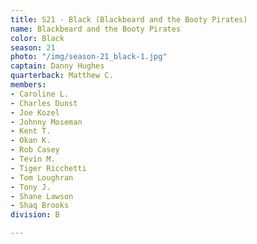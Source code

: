```yaml
---
title: S21 - Black (Blackbeard and the Booty Pirates)
name: Blackbeard and the Booty Pirates
color: Black
season: 21
photo: "/img/season-21_black-1.jpg"
captain: Danny Hughes
quarterback: Matthew C.
members:
- Caroline L.
- Charles Dunst
- Joe Kozel
- Johnny Moseman
- Kent T.
- Okan K.
- Rob Casey
- Tevin M.
- Tiger Ricchetti
- Tom Loughran
- Tony J.
- Shane Lawson
- Shaq Brooks
division: B

---
```

